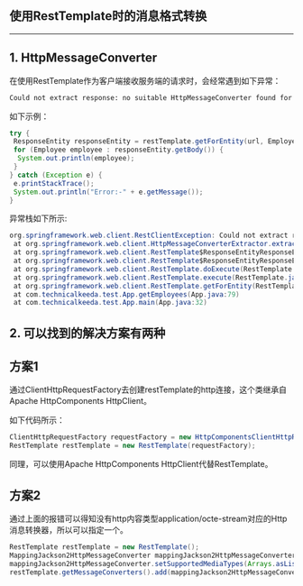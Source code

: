 ## 使用RestTemplate时的消息格式转换 
-----

## 1. HttpMessageConverter

在使用RestTemplate作为客户端接收服务端的请求时，会经常遇到如下异常：

```bash
Could not extract response: no suitable HttpMessageConverter found for response type
```

如下示例：

```java
try {
 ResponseEntity responseEntity = restTemplate.getForEntity(url, Employee[].class);
 for (Employee employee : responseEntity.getBody()) {
  System.out.println(employee);
 }
} catch (Exception e) {
 e.printStackTrace();
 System.out.println("Error:-" + e.getMessage());
}
```

异常栈如下所示:

```java
org.springframework.web.client.RestClientException: Could not extract response: no suitable HttpMessageConverter found for response type [class [Lcom.technicalkeeda.bean.Employee;] and content type [application/octet-stream]
 at org.springframework.web.client.HttpMessageConverterExtractor.extractData(HttpMessageConverterExtractor.java:109)
 at org.springframework.web.client.RestTemplate$ResponseEntityResponseExtractor.extractData(RestTemplate.java:812)
 at org.springframework.web.client.RestTemplate$ResponseEntityResponseExtractor.extractData(RestTemplate.java:796)
 at org.springframework.web.client.RestTemplate.doExecute(RestTemplate.java:576)
 at org.springframework.web.client.RestTemplate.execute(RestTemplate.java:529)
 at org.springframework.web.client.RestTemplate.getForEntity(RestTemplate.java:261)
 at com.technicalkeeda.test.App.getEmployees(App.java:79)
 at com.technicalkeeda.test.App.main(App.java:32)
```

## 2. 可以找到的解决方案有两种

## 方案1

通过ClientHttpRequestFactory去创建restTemplate的http连接，这个类继承自Apache HttpComponents HttpClient。

如下代码所示：

```java
ClientHttpRequestFactory requestFactory = new HttpComponentsClientHttpRequestFactory(HttpClients.createDefault());
RestTemplate restTemplate = new RestTemplate(requestFactory);
```

同理，可以使用Apache HttpComponents HttpClient代替RestTemplate。

## 方案2

通过上面的报错可以得知没有http内容类型application/octe-stream对应的Http消息转换器，所以可以指定一个。

```java
RestTemplate restTemplate = new RestTemplate();
MappingJackson2HttpMessageConverter mappingJackson2HttpMessageConverter = new MappingJackson2HttpMessageConverter();
mappingJackson2HttpMessageConverter.setSupportedMediaTypes(Arrays.asList(MediaType.APPLICATION_JSON, MediaType.APPLICATION_OCTET_STREAM));
restTemplate.getMessageConverters().add(mappingJackson2HttpMessageConverter);
```